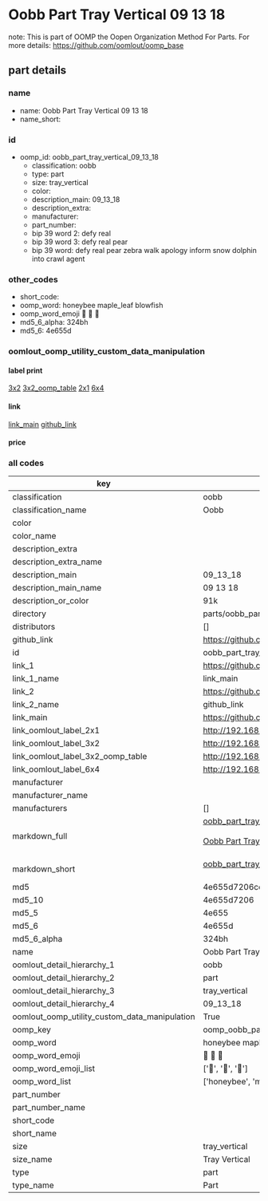 # Oobb Part Tray Vertical 09 13 18  

note: This is part of OOMP the Oopen Organization Method For Parts. For more details: https://github.com/oomlout/oomp_base

##  part details





### name
* name: Oobb Part Tray Vertical 09 13 18
* name_short: 
### id
* oomp_id: oobb_part_tray_vertical_09_13_18
  * classification: oobb
  * type: part
  * size: tray_vertical
  * color: 
  * description_main: 09_13_18
  * description_extra: 
  * manufacturer: 
  * part_number: 
  * bip 39 word 2: defy real
  * bip 39 word 3: defy real pear
  * bip 39 word: defy real pear zebra walk apology inform snow dolphin into crawl agent

### other_codes
* short_code: 
* oomp_word: honeybee maple_leaf blowfish
* oomp_word_emoji :honeybee: :maple_leaf: :blowfish:
* md5_6_alpha: 324bh
* md5_6: 4e655d






### oomlout_oomp_utility_custom_data_manipulation
#### label print
[3x2](http://192.168.1.245:1112/?label=oomp%20324bh)
[3x2_oomp_table](http://192.168.1.107:1112/?label=oomp%20324bh)
[2x1](http://192.168.1.242:1112/?label=oomp%20324bh)
[6x4](http://192.168.1.55:1112/?label=oomp%20324bh)    

#### link

[link_main](https://github.com/oomlout/oomlout_oomp_current_version_messy/tree/main/parts/oobb_part_tray_vertical_09_13_18) [github_link](https://github.com/oomlout/oomlout_oomp_part_src/tree/main/parts/oobb_part_tray_vertical_09_13_18)                             

#### price







### all codes 
| key | value |  
| --- | --- |  
| classification | oobb |  
| classification_name | Oobb |  
| color |  |  
| color_name |  |  
| description_extra |  |  
| description_extra_name |  |  
| description_main | 09_13_18 |  
| description_main_name | 09 13 18 |  
| description_or_color | 91k |  
| directory | parts/oobb_part_tray_vertical_09_13_18 |  
| distributors | [] |  
| github_link | https://github.com/oomlout/oomlout_oomp_part_src/tree/main/parts/oobb_part_tray_vertical_09_13_18 |  
| id | oobb_part_tray_vertical_09_13_18 |  
| link_1 | https://github.com/oomlout/oomlout_oomp_current_version_messy/tree/main/parts/oobb_part_tray_vertical_09_13_18 |  
| link_1_name | link_main |  
| link_2 | https://github.com/oomlout/oomlout_oomp_part_src/tree/main/parts/oobb_part_tray_vertical_09_13_18 |  
| link_2_name | github_link |  
| link_main | https://github.com/oomlout/oomlout_oomp_current_version_messy/tree/main/parts/oobb_part_tray_vertical_09_13_18 |  
| link_oomlout_label_2x1 | http://192.168.1.242:1112/?label=oomp%20324bh |  
| link_oomlout_label_3x2 | http://192.168.1.245:1112/?label=oomp%20324bh |  
| link_oomlout_label_3x2_oomp_table | http://192.168.1.107:1112/?label=oomp%20324bh |  
| link_oomlout_label_6x4 | http://192.168.1.55:1112/?label=oomp%20324bh |  
| manufacturer |  |  
| manufacturer_name |  |  
| manufacturers | [] |  
| markdown_full | [oobb_part_tray_vertical_09_13_18](https://github.com/oomlout/oomlout_oomp_current_version_messy/tree/main/parts/oobb_part_tray_vertical_09_13_18)<br>[](https://github.com/oomlout/oomlout_oomp_current_version_messy/tree/main/parts/oobb_part_tray_vertical_09_13_18)<br>[Oobb Part Tray Vertical 09 13 18](https://github.com/oomlout/oomlout_oomp_current_version_messy/tree/main/parts/oobb_part_tray_vertical_09_13_18)<br><br> |  
| markdown_short | [oobb_part_tray_vertical_09_13_18](https://github.com/oomlout/oomlout_oomp_current_version_messy/tree/main/parts/oobb_part_tray_vertical_09_13_18)<br><br> |  
| md5 | 4e655d7206cd8e7029fb4ff9442cb9cd |  
| md5_10 | 4e655d7206 |  
| md5_5 | 4e655 |  
| md5_6 | 4e655d |  
| md5_6_alpha | 324bh |  
| name | Oobb Part Tray Vertical 09 13 18 |  
| oomlout_detail_hierarchy_1 | oobb |  
| oomlout_detail_hierarchy_2 | part |  
| oomlout_detail_hierarchy_3 | tray_vertical |  
| oomlout_detail_hierarchy_4 | 09_13_18 |  
| oomlout_oomp_utility_custom_data_manipulation | True |  
| oomp_key | oomp_oobb_part_tray_vertical_09_13_18 |  
| oomp_word | honeybee maple_leaf blowfish |  
| oomp_word_emoji | :honeybee: :maple_leaf: :blowfish: |  
| oomp_word_emoji_list | [':honeybee:', ':maple_leaf:', ':blowfish:'] |  
| oomp_word_list | ['honeybee', 'maple_leaf', 'blowfish'] |  
| part_number |  |  
| part_number_name |  |  
| short_code |  |  
| short_name |  |  
| size | tray_vertical |  
| size_name | Tray Vertical |  
| type | part |  
| type_name | Part |  
